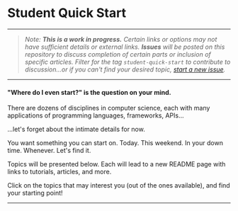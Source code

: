 # Student Quick Start
--------
> _Note: **This is a work in progress.** Certain links or options may not have sufficient details or external links. **Issues** will be posted on this repository to discuss completion of certain parts or inclusion of specific articles. Filter for the tag `student-quick-start` to contribute to discussion...or if you can't find your desired topic, [start a new issue]()._
--------

#### "Where do I even start?" is the question on your mind.

There are dozens of disciplines in computer science, each with many applications of programming languages, frameworks, APIs...

...let's forget about the intimate details for now.

You want something you can start on. Today. This weekend. In your down time. Whenever. Let's find it.

Topics will be presented below. Each will lead to a new README page with links to tutorials, articles, and more.

Click on the topics that may interest you (out of the ones available), and find your starting point!

--------


